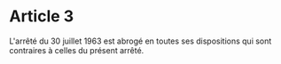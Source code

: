 # Article 3

L'arrêté du 30 juillet 1963 est abrogé en toutes ses dispositions qui sont contraires à celles du présent arrêté.
